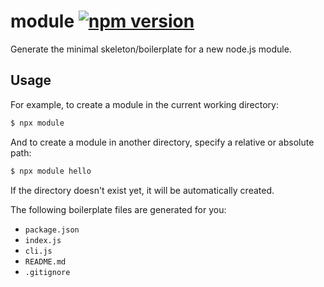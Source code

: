 # module [![npm version](http://img.shields.io/npm/v/module.svg?style=flat-square)](https://www.npmjs.org/package/module)

Generate the minimal skeleton/boilerplate for a new node.js module.

## Usage

For example, to create a module in the current working directory:

```bash
$ npx module
```

And to create a module in another directory, specify a relative or absolute path:

```bash
$ npx module hello
```

If the directory doesn't exist yet, it will be automatically created.

The following boilerplate files are generated for you:

- `package.json`
- `index.js`
- `cli.js`
- `README.md`
- `.gitignore`
